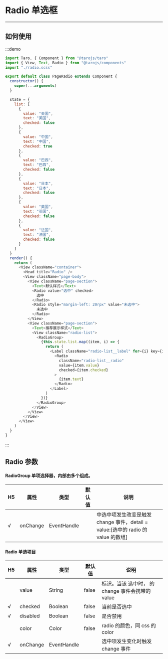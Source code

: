# Radio 单选框

---

## 如何使用

:::demo

```js
import Taro, { Component } from "@tarojs/taro"
import { View, Text, Radio } from "@tarojs/components"
import "./radio.scss"

export default class PageRadio extends Component {
  constructor() {
    super(...arguments)
  }

  state = {
    list: [
      {
        value: "美国",
        text: "美国",
        checked: false
      },
      {
        value: "中国",
        text: "中国",
        checked: true
      },
      {
        value: "巴西",
        text: "巴西",
        checked: false
      },
      {
        value: "日本",
        text: "日本",
        checked: false
      },
      {
        value: "英国",
        text: "英国",
        checked: false
      },
      {
        value: "法国",
        text: "法国",
        checked: false
      }
    ]
  }
  render() {
    return (
      <View className="container">
        <Head title="Radio" />
        <View className="page-body">
          <View className="page-section">
            <Text>默认样式</Text>
            <Radio value="选中" checked>
              选中
            </Radio>
            <Radio style="margin-left: 20rpx" value="未选中">
              未选中
            </Radio>
          </View>
          <View className="page-section">
            <Text>推荐展示样式</Text>
            <View className="radio-list">
              <RadioGroup>
                {this.state.list.map((item, i) => {
                  return (
                    <Label className="radio-list__label" for={i} key={i}>
                      <Radio
                        className="radio-list__radio"
                        value={item.value}
                        checked={item.checked}
                      >
                        {item.text}
                      </Radio>
                    </Label>
                  )
                })}
              </RadioGroup>
            </View>
          </View>
        </View>
      </View>
    )
  }
}
```

:::

## Radio 参数

#### RadioGroup 单项选择器，内部由多个<radio/>组成。

|  H5   | 属性     | 类型        | 默认值 | 说明                                                                                           |
| --- | -------- | ----------- | ------ | ---------------------------------------------------------------------------------------------- |
| √   | onChange | EventHandle |        | <radioGroup/>中选中项发生改变是触发 change 事件，detail = value:[选中的 radio 的 value 的数组] |

#### Radio 单选项目

|  H5   | 属性     | 类型        | 默认值 | 说明                                                                                   |
| --- | -------- | ----------- | ------ | -------------------------------------------------------------------------------------- |
|     | value    | String      | false  | <Radio/> 标识。当该<Radio/> 选中时，<radioGroup/> 的 change 事件会携带<Radio/>的 value |
| √   | checked  | Boolean     | false  | 当前是否选中                                                                           |
| √   | disabled | Boolean     | false  | 是否禁用                                                                               |
|     | color    | Color       | false  | radio 的颜色，同 css 的 color                                                          |
| √   | onChange | EventHandle |        | 选中项发生变化时触发 change 事件                                                       |
